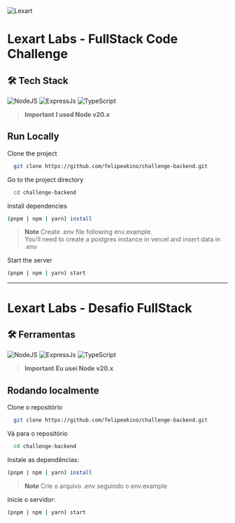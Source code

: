 ![Lexart](https://dev-lexart-corp-site.pantheonsite.io/wp-content/uploads/2022/12/lex-white.svg)
# Lexart Labs - FullStack Code Challenge

## 🛠️ Tech Stack  

![NodeJS](https://img.shields.io/badge/node.js-6DA55F?style=for-the-badge&logo=node.js&logoColor=white) 
![ExpressJs](https://img.shields.io/badge/Express%20js-000000?style=for-the-badge&logo=express&logoColor=white)
![TypeScript](https://img.shields.io/badge/typescript-%23007ACC.svg?style=for-the-badge&logo=typescript&logoColor=white)

> **Important**
> **I used Node v20.x** 

## Run Locally  
Clone the project  

~~~bash  
  git clone https://github.com/felipeokino/challenge-backend.git
~~~

Go to the project directory  

~~~bash  
  cd challenge-backend
~~~

Install dependencies  

~~~bash  
(pnpm | npm | yarn) install
~~~

> **Note**
> Create .env file following env.example.\
> You'll need to create a postgres instance in vercel and insert data in .env
>

Start the server  

~~~bash  
(pnpm | npm | yarn) start
~~~  

---

# Lexart Labs - Desafio FullStack

## 🛠️ Ferramentas  

![NodeJS](https://img.shields.io/badge/node.js-6DA55F?style=for-the-badge&logo=node.js&logoColor=white) 
![ExpressJs](https://img.shields.io/badge/Express%20js-000000?style=for-the-badge&logo=express&logoColor=white)
![TypeScript](https://img.shields.io/badge/typescript-%23007ACC.svg?style=for-the-badge&logo=typescript&logoColor=white)


> **Important**
> **Eu usei Node v20.x** 


## Rodando localmente 
Clone o repositório

~~~bash  
  git clone https://github.com/felipeokino/challenge-backend.git
~~~

Vá para o repositório  

~~~bash  
  cd challenge-backend
~~~

Instale as dependências:

~~~bash  
(pnpm | npm | yarn) install
~~~

> **Note**
>Crie o arquivo .env seguindo o env.example
>

Inicie o servidor:

~~~bash  
(pnpm | npm | yarn) start
~~~  
